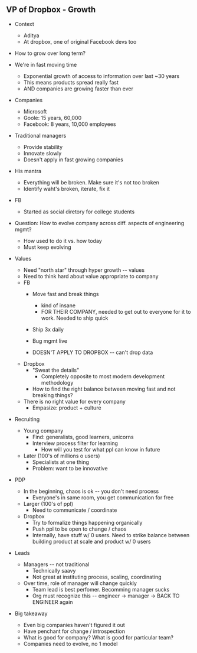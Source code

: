 VP of Dropbox - Growth
---------------------

* Context
  * Aditya
  * At dropbox, one of original Facebook devs too

* How to grow over long term?

* We're in fast moving time
  * Exponential growth of access to information over last ~30 years
  * This means products spread really fast
  * AND companies are growing faster than ever

* Companies
  * Microsoft
  * Goole: 15 years, 60,000
  * Facebook: 8 years, 10,000 employees

* Traditional managers
  * Provide stability
  * Innovate slowly
  * Doesn't apply in fast growing companies

* His mantra
  * Everything will be broken. Make sure it's not too broken
  * Identify waht's broken, iterate, fix it

* FB
  * Started as social diretory for college students

* Question: How to evolve company across diff. aspects of engineering mgmt?
  * How used to do it vs. how today
  * Must keep evolving

* Values
  * Need "north star" through hyper growth -- values
  * Need to think hard about value appropriate to company
  * FB
    * Move fast and break things
      * kind of insane
      * FOR THEIR COMPANY, needed to get out to everyone for it to work.
        Needed to ship quick
    * Ship 3x daily
    * Bug mgmt live

    * DOESN'T APPLY TO DROPBOX -- can't drop data
  * Dropbox
    * "Sweat the details"
      * Completely opposite to most modern development methodology
    * How to find the right balance between moving fast and not breaking things?
  * There is no right value for every company
    * Empasize: product + culture

* Recruiting
  * Young company
    * Find: generalists, good learners, unicorns
    * Interview process filter for learning
      * How will you test for what ppl can know in future
  * Later (100's of millions o users)
    * Specialists at one thing
    * Problem: want to be innovative

* PDP
  * In the beginning, chaos is ok -- you don't need process
    * Everyone's in same room, you get communication for free
  * Larger (100's of ppl)
    * Need to communicate / coordinate
  * Dropbox
    * Try to formalize things happening organically
    * Push ppl to be open to change / chaos
    * Internally, have stuff w/ 0 users. Need to strike balance
      between building product at scale and product w/ 0 users

* Leads
  * Managers -- not traditional
    * Technically saavy
    * Not great at instituting process, scaling, coordinating
  * Over time, role of manager will change quickly
    * Team lead is best perfomer. Becomming manager sucks
    * Org must recognize this -- engineer -> manager -> BACK TO ENGINEER again

* Big takeaway
  * Even big companies haven't figured it out
  * Have penchant for change / introspection
  * What is good for company? What is good for particular team?
  * Companies need to evolve, no 1 model
